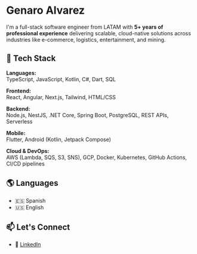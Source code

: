 #   Genaro Alvarez

I'm a full-stack software engineer from LATAM with **5+ years of professional experience** delivering scalable, cloud-native solutions across industries like e-commerce, logistics, entertainment, and mining.

## 🧰 Tech Stack

**Languages:**  
TypeScript, JavaScript, Kotlin, C#, Dart, SQL

**Frontend:**  
React, Angular, Next.js, Tailwind, HTML/CSS

**Backend:**  
Node.js, NestJS, .NET Core, Spring Boot, PostgreSQL, REST APIs, Serverless

**Mobile:**  
Flutter, Android (Kotlin, Jetpack Compose)

**Cloud & DevOps:**  
AWS (Lambda, SQS, S3, SNS), GCP, Docker, Kubernetes, GitHub Actions, CI/CD pipelines

## 🌎 Languages

- 🇪🇸 Spanish
- 🇺🇸 English

## 📫 Let's Connect

- 💼 [LinkedIn](https://www.linkedin.com/in/genaro-alvarez-orias/)  
